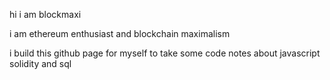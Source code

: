 hi i am blockmaxi 

i am ethereum enthusiast and blockchain maximalism

i build this github page for myself to take some code notes about javascript solidity and sql


<!---
blockmaxi/blockmaxi is a ✨ special ✨ repository because its `README.md` (this file) appears on your GitHub profile.
You can click the Preview link to take a look at your changes.
--->
